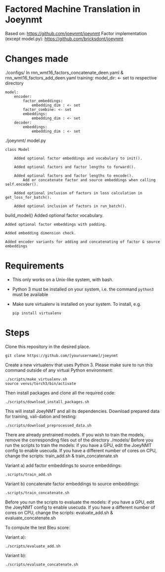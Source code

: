 # Factored Machine Translation in Joeynmt

Based on: https://github.com/joeynmt/joeynmt
Factor implementation (except model.py): https://github.com/bricksdont/joeynmt

# Changes made

./configs/
In rnn_wmt16_factors_concatenate_deen.yaml & rnn_wmt16_factors_add_deen.yaml
    training: 
        model_dir: <- set to respective directory
    
    model:
        encoder: 
            factor_embeddings:
                embedding_dim : <- set
            factor_combine: <- set
            embeddings:
                embedding_dim : <- set
        decoder:
            embeddings:
                embedding_dim : <- set
                
./joeynmt/
model.py 

    class Model
        
        Added optional factor embeddings and vocabulary to init().
        
        Added optional factors and factor lengths to forward().
        
        Added optional factors and factor lengths to encode().
            Add or concatenate factor and source embeddings when calling self.encoder().
        
        Added optional inclusion of factors in loss calculation in get_loss_for_batch().
        
        Added optional inclusion of factors in run_batch().
        
build_model() 
Added optional factor vocabulary.

    Added optional factor embeddings with padding.
    
    Added embedding dimension check.
    
    Added encoder variants for adding and concatenating of factor & source embeddings
        
# Requirements

- This only works on a Unix-like system, with bash.
- Python 3 must be installed on your system, i.e. the command `python3` must be available
- Make sure virtualenv is installed on your system. To install, e.g.

    `pip install virtualenv`

# Steps

Clone this repository in the desired place.

    git clone https://github.com/[yourusername]/joeynmt
    
Create a new virtualenv that uses Python 3. Please make sure to run this command outside of any virtual Python environment:

    ./scripts/make_virtualenv.sh
    source venvs/torch3/bin/activate

Then install packages and clone all the required code:
    
    ./scripts/download_install_packages.sh

This will install JoeyNMT and all its dependencies.
Download prepared data for training, vali-dation and testing:
 
    ./scripts/download_preprocessed_data.sh
    
There are already pretrained models.
If you wish to train the models, remove the corresponding files out of the directory ./models/
Before  you  run  the  scripts to train the models:  if  you  have  a  GPU,  edit  the JoeyNMT config to enable usecuda.
If you have a different number of cores on CPU, change the scripts: train_add.sh & train_concatenate.sh

Variant a) add factor embeddings to source embeddings:
    
    .scripts/train_add.sh
    
Variant b) concatenate factor embeddings to source embeddings:

    .scripts/train_concatenate.sh
    
Before  you  run  the  scripts to evaluate the models:  if  you  have  a  GPU,  edit  the JoeyNMT config to enable usecuda.
If you have a different number of cores on CPU, change the scripts: evaluate_add.sh & evaluate_concatenate.sh

To compute the test Bleu score:

Variant a):

    ./scripts/evaluate_add.sh
    
Variant b):

    ./scripts/evaluate_concatenate.sh
    
